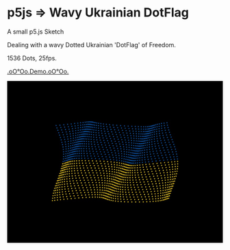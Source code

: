 # p5js => Wavy Ukrainian DotFlag

A small p5.js Sketch

Dealing with a wavy Dotted Ukrainian 'DotFlag' of Freedom.

1536 Dots, 25fps.

[.oO°Oo.Demo.oO°Oo.](https://captainfurax.github.io/p5js-Wavy-DotFlag/)

![DotFlag](https://github.com/CaptainFurax/p5js-Wavy-DotFlag/blob/main/WavyFlag.jpg)


